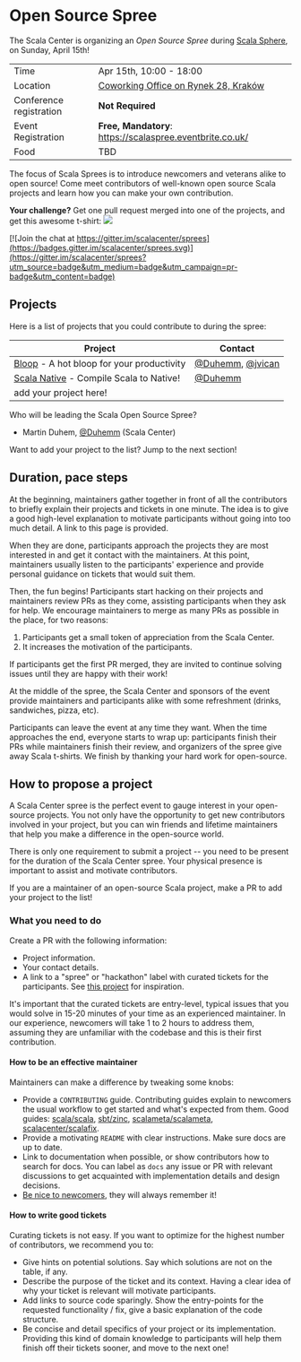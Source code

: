 # Open Source Spree

The Scala Center is organizing an *Open Source Spree* during
[Scala Sphere], on Sunday, April 15th!

|                         |                                                                         |
|-------------------------|-------------------------------------------------------------------------|
| Time                    | Apr 15th, 10:00 - 18:00                                                 |
| Location                | [Coworking Office on Rynek 28, Kraków](https://goo.gl/maps/zFrA4jT5Vtj) |
| Conference registration | **Not Required**                                                        |
| Event Registration      | **Free, Mandatory**: https://scalaspree.eventbrite.co.uk/               |
| Food                    | TBD                                                                     |

The focus of Scala Sprees is to introduce newcomers and veterans alike to open source!
Come meet contributors of well-known open source Scala projects and learn how
you can make your own contribution.

**Your challenge?** Get one pull request merged into one of the projects,
and get this awesome t-shirt:
![](https://pbs.twimg.com/media/CtnCrtvWAAAO0nE.jpg:small)

[![Join the chat at https://gitter.im/scalacenter/sprees](https://badges.gitter.im/scalacenter/sprees.svg)](https://gitter.im/scalacenter/sprees?utm_source=badge&utm_medium=badge&utm_campaign=pr-badge&utm_content=badge)


## Projects

Here is a list of projects that you could contribute to during the spree:

| Project                                                  | Contact                          |
| -------                                                  | -------                          |
| [Bloop] - A hot bloop for your productivity              | [@Duhemm], [@jvican]             |
| [Scala Native] - Compile Scala to Native!                | [@Duhemm]                        |
| add your project here!                                   |                                  |
 
Who will be leading the Scala Open Source Spree?
- Martin Duhem, [@Duhemm] (Scala Center)

Want to add your project to the list? Jump to the next section!

[@Duhemm]: https://github.com/Duhemm
[@jvican]: https://github.com/jvican
[Bloop]: https://github.com/scalacenter/bloop
[Scala Native]: https://github.com/scala-native/scala-native
[Scala Sphere]: http://scala.sphere.it

## Duration, pace steps

At the beginning, maintainers gather together in front of all the contributors
to briefly explain their projects and tickets in one minute. The idea is to give
a good high-level explanation to motivate participants without going into too
much detail. A link to this page is provided.

When they are done, participants approach the projects they are most interested
in and get it contact with the maintainers. At this point, maintainers usually
listen to the participants' experience and provide personal guidance on tickets
that would suit them.

Then, the fun begins! Participants start hacking on their projects and
maintainers review PRs as they come, assisting participants when they ask for
help. We encourage maintainers to merge as many PRs as possible in the place,
for two reasons:

1. Participants get a small token of appreciation from the Scala Center.
2. It increases the motivation of the participants.

If participants get the first PR merged, they are invited to continue solving
issues until they are happy with their work!

At the middle of the spree, the Scala Center and sponsors of the event provide
maintainers and participants alike with some refreshment (drinks, sandwiches,
pizza, etc).

Participants can leave the event at any time they want. When the time approaches
the end, everyone starts to wrap up: participants finish their PRs while
maintainers finish their review, and organizers of the spree give away Scala
t-shirts. We finish by thanking your hard work for open-source.

## How to propose a project

A Scala Center spree is the perfect event to gauge interest in your open-source
projects. You not only have the opportunity to get new contributors involved in
your project, but you can win friends and lifetime maintainers that help you
make a difference in the open-source world.

There is only one requirement to submit a project -- you need to be present for
the duration of the Scala Center spree. Your physical presence is important to
assist and motivate contributors.

If you are a maintainer of an open-source Scala project, make a PR to add your
project to the list!

### What you need to do

Create a PR with the following information:

* Project information.
* Your contact details.
* A link to a "spree" or "hackathon" label with curated tickets for the
  participants. See [this project](https://github.com/sbt/zinc/issues?utf8=✓&q=label:hackathon%20is:issue) for inspiration.

It's important that the curated tickets are entry-level, typical issues that you
would solve in 15-20 minutes of your time as an experienced maintainer. In our
experience, newcomers will take 1 to 2 hours to address them, assuming they are
unfamiliar with the codebase and this is their first contribution.

#### How to be an effective maintainer

Maintainers can make a difference by tweaking some knobs:

* Provide a `CONTRIBUTING` guide. Contributing guides explain to newcomers the
    usual workflow to get started and what's expected from them. Good guides:
    [scala/scala](https://github.com/scala/scala/blob/2.12.x/CONTRIBUTING.md),
    [sbt/zinc](https://github.com/sbt/zinc/blob/1.x/CONTRIBUTING.md), [scalameta/scalameta](https://github.com/scalameta/scalameta/blob/master/CONTRIBUTING.md),
		[scalacenter/scalafix](https://github.com/scala/scala/blob/2.12.x/CONTRIBUTING.md).
* Provide a motivating `README` with clear instructions. Make sure docs are up to date.
* Link to documentation when possible, or show contributors how to search for
    docs. You can label as `docs` any issue or PR with relevant discussions to
    get acquainted with implementation details and design decisions.
* [Be nice to newcomers](http://brson.github.io/2017/04/05/minimally-nice-maintainer), they
    will always remember it!

#### How to write good tickets

Curating tickets is not easy. If you want to optimize for the highest number of
contributors, we recommend you to:

* Give hints on potential solutions. Say which solutions are not on the table,
    if any.
* Describe the purpose of the ticket and its context. Having a clear idea of why
    your ticket is relevant will motivate participants.
* Add links to source code sparingly. Show the entry-points for the requested
    functionality / fix, give a basic explanation of the code structure.
* Be concise and detail specifics of your project or its implementation.
    Providing this kind of domain knowledge to participants will help them
    finish off their tickets sooner, and move to the next one!

